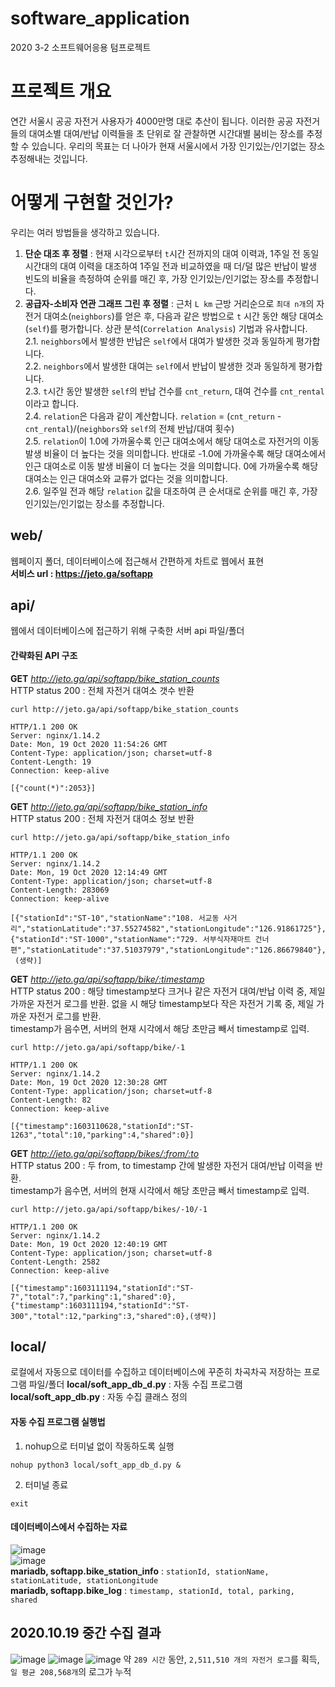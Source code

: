 # software_application
2020 3-2 소프트웨어응용 텀프로젝트

# 프로젝트 개요
연간 서울시 공공 자전거 사용자가 4000만명 대로 추산이 됩니다. 이러한 공공 자전거들의 대여소별 대여/반납 이력들을 초 단위로 잘 관찰하면 시간대별 붐비는 장소를 추정할 수 있습니다. 우리의 목표는 더 나아가 현재 서울시에서 가장 인기있는/인기없는 장소 추정해내는 것입니다.

# 어떻게 구현할 것인가?
우리는 여러 방법들을 생각하고 있습니다.  
1. __단순 대조 후 정렬__ : 현재 시각으로부터 `t`시간 전까지의 대여 이력과, 1주일 전 동일 시간대의 대여 이력을 대조하여 1주일 전과 비교하였을 때 더/덜 많은 반납이 발생 빈도의 비율을 측정하여 순위를 매긴 후, 가장 인기있는/인기없는 장소를 추정합니다.  
2. __공급자-소비자 연관 그래프 그린 후 정렬__ : 근처 `L km` 근방 거리순으로 `최대 n개`의 자전거 대여소(`neighbors`)를 얻은 후, 다음과 같은 방법으로 `t` 시간 동안 해당 대여소(`self`)를 평가합니다. 상관 분석(`Correlation Analysis`) 기법과 유사합니다.  
2.1. `neighbors`에서 발생한 반납은 `self`에서 대여가 발생한 것과 동일하게 평가합니다.  
2.2. `neighbors`에서 발생한 대여는 `self`에서 반납이 발생한 것과 동일하게 평가합니다.  
2.3. `t`시간 동안 발생한 `self`의 반납 건수를 `cnt_return`, 대여 건수를 `cnt_rental` 이라고 합니다.  
2.4. `relation`은 다음과 같이 계산합니다. `relation` = (`cnt_return` - `cnt_rental`)/(`neighbors`와 `self`의 전체 반납/대여 횟수)  
2.5. `relation`이 1.0에 가까울수록 인근 대여소에서 해당 대여소로 자전거의 이동 발생 비율이 더 높다는 것을 의미합니다. 반대로 -1.0에 가까울수록 해당 대여소에서 인근 대여소로 이동 발생 비율이 더 높다는 것을 의미합니다. 0에 가까울수록 해당 대여소는 인근 대여소와 교류가 없다는 것을 의미합니다.  
2.6. 일주일 전과 해당 `relation` 값을 대조하여 큰 순서대로 순위를 매긴 후, 가장 인기있는/인기없는 장소를 추정합니다.  


## web/
웹페이지 폴더, 데이터베이스에 접근해서 간편하게 차트로 웹에서 표현  
**서비스 url : https://jeto.ga/softapp**  


## api/
웹에서 데이터베이스에 접근하기 위해 구축한 서버 api 파일/폴더

#### 간략화된 API 구조
__GET__ *http://jeto.ga/api/softapp/bike_station_counts*  
HTTP status 200 : 전체 자전거 대여소 갯수 반환  
```
curl http://jeto.ga/api/softapp/bike_station_counts
```
```
HTTP/1.1 200 OK
Server: nginx/1.14.2
Date: Mon, 19 Oct 2020 11:54:26 GMT
Content-Type: application/json; charset=utf-8
Content-Length: 19
Connection: keep-alive

[{"count(*)":2053}]
```

__GET__ *http://jeto.ga/api/softapp/bike_station_info*  
HTTP status 200 : 전체 자전거 대여소 정보 반환  
```
curl http://jeto.ga/api/softapp/bike_station_info
```
```
HTTP/1.1 200 OK
Server: nginx/1.14.2
Date: Mon, 19 Oct 2020 12:14:49 GMT
Content-Type: application/json; charset=utf-8
Content-Length: 283069
Connection: keep-alive

[{"stationId":"ST-10","stationName":"108. 서교동 사거리","stationLatitude":"37.55274582","stationLongitude":"126.91861725"},{"stationId":"ST-1000","stationName":"729. 서부식자재마트 건너편","stationLatitude":"37.51037979","stationLongitude":"126.86679840"},
 (생략)]
```

__GET__ *http://jeto.ga/api/softapp/bike/:timestamp*  
HTTP status 200 : 해당 timestamp보다 크거나 같은 자전거 대여/반납 이력 중, 제일 가까운 자전거 로그를 반환. 없을 시 해당 timestamp보다 작은 자전거 기록 중, 제일 가까운 자전거 로그를 반환.  
timestamp가 음수면, 서버의 현재 시각에서 해당 초만금 빼서 timestamp로 입력.  
```
curl http://jeto.ga/api/softapp/bike/-1
```
```
HTTP/1.1 200 OK
Server: nginx/1.14.2
Date: Mon, 19 Oct 2020 12:30:28 GMT
Content-Type: application/json; charset=utf-8
Content-Length: 82
Connection: keep-alive

[{"timestamp":1603110628,"stationId":"ST-1263","total":10,"parking":4,"shared":0}]
```

__GET__ *http://jeto.ga/api/softapp/bikes/:from/:to*  
HTTP status 200 : 두 from, to timestamp 간에 발생한 자전거 대여/반납 이력을 반환.  
timestamp가 음수면, 서버의 현재 시각에서 해당 초만금 빼서 timestamp로 입력.  
```
curl http://jeto.ga/api/softapp/bikes/-10/-1
```
```
HTTP/1.1 200 OK
Server: nginx/1.14.2
Date: Mon, 19 Oct 2020 12:40:19 GMT
Content-Type: application/json; charset=utf-8
Content-Length: 2582
Connection: keep-alive

[{"timestamp":1603111194,"stationId":"ST-7","total":7,"parking":1,"shared":0},{"timestamp":1603111194,"stationId":"ST-300","total":12,"parking":3,"shared":0},(생략)]
```


## local/
로컬에서 자동으로 데이터를 수집하고 데이터베이스에 꾸준히 차곡차곡 저장하는 프로그램 파일/폴더
**local/soft_app_db_d.py** : 자동 수집 프로그램
**local/soft_app_db.py** : 자동 수집 클래스 정의

#### 자동 수집 프로그램 실행법
1. nohup으로 터미널 없이 작동하도록 실행
```
nohup python3 local/soft_app_db_d.py &
```
2. 터미널 종료
```
exit
```

#### 데이터베이스에서 수집하는 자료
![image](https://user-images.githubusercontent.com/48780754/96445914-9d8c5900-124b-11eb-9238-74f853908e77.png)  
![image](https://user-images.githubusercontent.com/48780754/96445867-8cdbe300-124b-11eb-8864-d9a07a48fee2.png)  
**mariadb, softapp.bike_station_info** : `stationId, stationName, stationLatitude, stationLongitude`  
**mariadb, softapp.bike_log** : `timestamp, stationId, total, parking, shared`  



## 2020.10.19 중간 수집 결과
![image](https://user-images.githubusercontent.com/48780754/96445263-9284f900-124a-11eb-8201-e1a577239b19.png)
![image](https://user-images.githubusercontent.com/48780754/96445290-9e70bb00-124a-11eb-865e-721328ca1ffa.png)
![image](https://user-images.githubusercontent.com/48780754/96445478-ebed2800-124a-11eb-9e2d-1614cbefdbc9.png)
약 `289 시간` 동안, `2,511,510 개의 자전거 로그`를 획득, `일 평균 208,568개`의 로그가 누적

